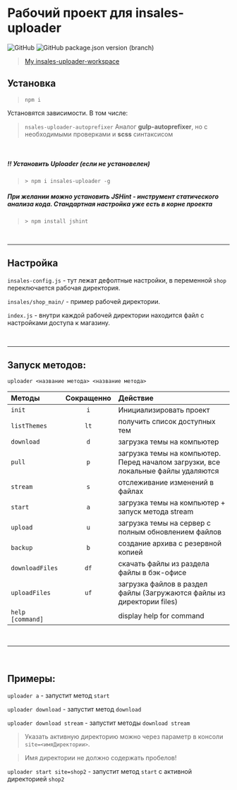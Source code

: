 # Рабочий проект для insales-uploader

![GitHub](https://img.shields.io/github/license/OlegKrechkovskiy/uploader-work-space)  ![GitHub package.json version (branch)](https://img.shields.io/github/package-json/v/OlegKrechkovskiy/uploader-work-space/main?label=version)

> [My insales-uploader-workspace](https://github.com/OlegKrechkovskiy/uploader-work-space)

## Установка

>`npm i`

Установятся зависимости. В том числе:
> `nsales-uploader-autoprefixer` Аналог **gulp-autoprefixer**, но с необходимыми проверками и **scss** синтаксисом

&nbsp;

##### !! Установить Uploader (если не установелен)
> ``> npm i insales-uploader -g``
##### При желании можно установить JSHint - инструмент статического анализа кода. Стандартная настройка уже есть в корне проекта
> ``> npm install jshint``

&nbsp;
<hr>

## Настройка

``insales-config.js`` - тут лежат дефолтные настройки, в переменной `shop` переключается рабочая директория.

`insales/shop_main/` - пример рабочей директории.

`index.js` - внутри каждой рабочей директории находится файл с настройками доступа к магазину.

&nbsp;
<hr>

## Запуск методов:

`uploader <название метода> <название метода>`

| Методы           | Сокращенно | Действие
| :-------------   | :---------:| :------------------
| `init`           | `i`        | Инициализировать проект
| `listThemes`     | `lt`       | получить список доступных тем
| `download`       | `d`        | загрузка темы на компьютер
| `pull`           | `p`        | загрузка темы на компьютер. Перед началом загрузки, все локальные файлы удаляются
| `stream`         | `s`        | отслеживание изменений в файлах
| `start`          | `a`        | загрузка темы на компьютер + запуск метода stream
| `upload`         | `u`        | загрузка темы на сервер с полным обновлением файлов
| `backup`         | `b`        | создание архива с резервной копией
| `downloadFiles`  | `df`       | скачать файлы из раздела файлы в бэк-офисе
| `uploadFiles`    | `uf`       | загрузка файлов в раздел файлы (Загружаются файлы из директории files)
| `help [command]` |            | display help for command

&nbsp;
<hr>
&nbsp;

## Примеры:

`uploader a` - запустит метод `start`

`uploader download` - запустит метод `download`

`uploader download stream` - запустит методы `download stream`

> Указать активную директорию можно через параметр в консоли `site=<имяДиректории>`.

> Имя директории не должно содержать пробелов!

`uploader start site=shop2` - запустит метод `start` с активной директорией `shop2`


